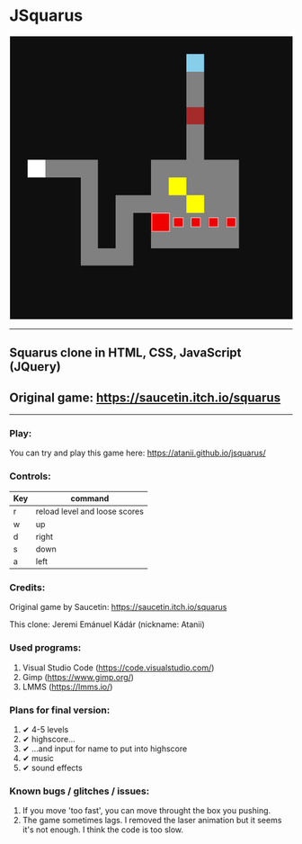 # JSquarus

<img src="assets\readme\Screenshot-2019-4-21 JSquarus.png">

---

## Squarus clone in HTML, CSS, JavaScript (JQuery)

## Original game: https://saucetin.itch.io/squarus

------

### Play:

You can try and play this game here: https://atanii.github.io/jsquarus/

### Controls:

| Key  | command                       |
| ---- | ----------------------------- |
| r    | reload level and loose scores |
| w    | up                            |
| d    | right                         |
| s    | down                          |
| a    | left                          |

### Credits:

Original game by Saucetin: https://saucetin.itch.io/squarus

This clone: Jeremi Emánuel Kádár (nickname: Atanii)

### Used programs:

1. Visual Studio Code (https://code.visualstudio.com/)
2. Gimp (https://www.gimp.org/)
3. LMMS (https://lmms.io/)

### Plans for final version:

1. &#10004; 4-5 levels
2. &#10004; highscore...
3. &#10004; ...and input for name to put into highscore
4. &#10004; music
5. &#10004; sound effects

### Known bugs / glitches / issues:

1. If you move 'too fast', you can move throught the box you pushing.
2. The game sometimes lags. I removed the laser animation but it seems it's not enough. I think the code is too slow.